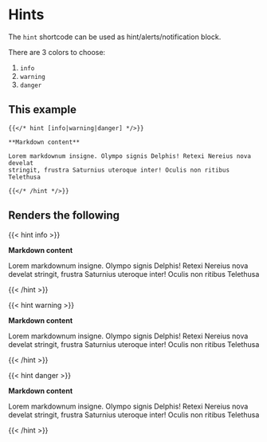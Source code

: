 # Hints

The `hint` shortcode can be used as hint/alerts/notification block.

There are 3 colors to choose:

1. `info`
1. `warning`
1. `danger`

## This example

```tpl
{{</* hint [info|warning|danger] */>}}

**Markdown content**

Lorem markdownum insigne. Olympo signis Delphis! Retexi Nereius nova develat
stringit, frustra Saturnius uteroque inter! Oculis non ritibus Telethusa

{{</* /hint */>}}
```

## Renders the following

{{< hint info >}}

**Markdown content**

Lorem markdownum insigne. Olympo signis Delphis! Retexi Nereius nova develat
stringit, frustra Saturnius uteroque inter! Oculis non ritibus Telethusa

{{< /hint >}}

{{< hint warning >}}

**Markdown content**

Lorem markdownum insigne. Olympo signis Delphis! Retexi Nereius nova develat
stringit, frustra Saturnius uteroque inter! Oculis non ritibus Telethusa

{{< /hint >}}

{{< hint danger >}}

**Markdown content**

Lorem markdownum insigne. Olympo signis Delphis! Retexi Nereius nova develat
stringit, frustra Saturnius uteroque inter! Oculis non ritibus Telethusa

{{< /hint >}}

